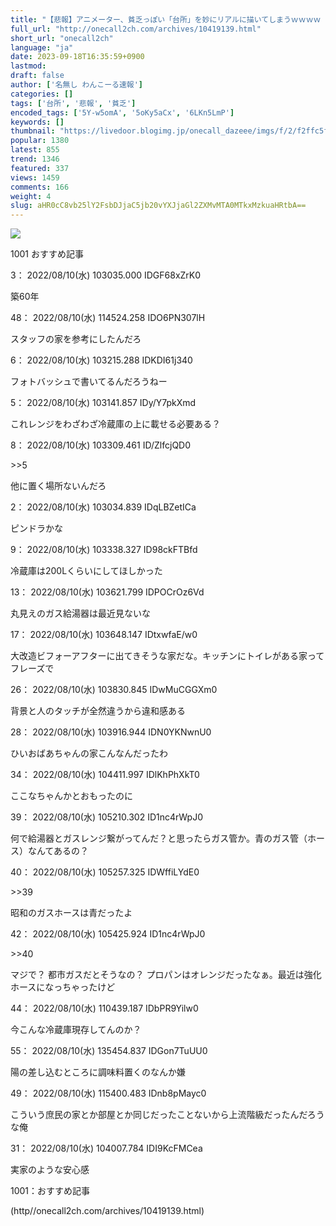 ```yaml
---
title: "【悲報】アニメーター、貧乏っぽい「台所」を妙にリアルに描いてしまうｗｗｗｗ "
full_url: "http://onecall2ch.com/archives/10419139.html"
short_url: "onecall2ch"
language: "ja"
date: 2023-09-18T16:35:59+0900
lastmod: 
draft: false
author: ['名無し わんこーる速報']
categories: []
tags: ['台所', '悲報', '貧乏']
encoded_tags: ['5Y-w5omA', '5oKy5aCx', '6LKn5LmP']
keywords: []
thumbnail: "https://livedoor.blogimg.jp/onecall_dazeee/imgs/f/2/f2ffc5f6-s.jpg"
popular: 1380
latest: 855
trend: 1346
featured: 337
views: 1459
comments: 166
weight: 4
slug: aHR0cC8vb25lY2FsbDJjaC5jb20vYXJjaGl2ZXMvMTA0MTkxMzkuaHRtbA==
---
```


![](https://livedoor.blogimg.jp/onecall_dazeee/imgs/f/2/f2ffc5f6-s.jpg)

<div> <p class='name2'> 1001 おすすめ記事</p> <p class='name2'>3： 2022/08/10(水) 103035.000 IDGF68xZrK0</p><p class='onecall'> 築60年 </p> <p class='name2'>48： 2022/08/10(水) 114524.258 IDO6PN307lH</p><p class='onecall'> スタッフの家を参考にしたんだろ </p> <p class='name2'>6： 2022/08/10(水) 103215.288 IDKDI61j340</p><p class='onecall'> フォトバッシュで書いてるんだろうねー </p> <p class='name2'>5： 2022/08/10(水) 103141.857 IDy/Y7pkXmd</p><p class='onecall'> これレンジをわざわざ冷蔵庫の上に載せる必要ある？ </p> <p class='name2'>8： 2022/08/10(水) 103309.461 ID/ZlfcjQD0</p><p class='onecall'> <p class='anchor'>>>5</p> 他に置く場所ないんだろ </p> <p class='name2'>2： 2022/08/10(水) 103034.839 IDqLBZetICa</p><p class='onecall'> ピンドラかな </p> <p class='name2'>9： 2022/08/10(水) 103338.327 ID98ckFTBfd</p><p class='onecall'> 冷蔵庫は200Lくらいにしてほしかった </p> <p class='name2'>13： 2022/08/10(水) 103621.799 IDPOCrOz6Vd</p><p class='onecall'> 丸見えのガス給湯器は最近見ないな </p> <p class='name2'>17： 2022/08/10(水) 103648.147 IDtxwfaE/w0</p><p class='onecall'> 大改造ビフォーアフターに出てきそうな家だな。キッチンにトイレがある家ってフレーズで </p> <p class='name2'>26： 2022/08/10(水) 103830.845 IDwMuCGGXm0</p><p class='onecall'> 背景と人のタッチが全然違うから違和感ある </p> <p class='name2'>28： 2022/08/10(水) 103916.944 IDN0YKNwnU0</p><p class='onecall'> ひいおばあちゃんの家こんなんだったわ </p> <p class='name2'>34： 2022/08/10(水) 104411.997 IDlKhPhXkT0</p><p class='onecall'> ここなちゃんかとおもったのに </p> <p class='name2'>39： 2022/08/10(水) 105210.302 ID1nc4rWpJ0</p><p class='onecall'> 何で給湯器とガスレンジ繋がってんだ？と思ったらガス管か。青のガス管（ホース）なんてあるの？ </p> <p class='name2'>40： 2022/08/10(水) 105257.325 IDWffiLYdE0</p><p class='onecall'> <p class='anchor'>>>39</p> 昭和のガスホースは青だったよ </p> <p class='name2'>42： 2022/08/10(水) 105425.924 ID1nc4rWpJ0</p><p class='onecall'> <p class='anchor'>>>40</p> マジで？ 都市ガスだとそうなの？ プロパンはオレンジだったなぁ。最近は強化ホースになっちゃったけど </p> <p class='name2'>44： 2022/08/10(水) 110439.187 IDbPR9Yilw0</p><p class='onecall'> 今こんな冷蔵庫現存してんのか？ </p> <p class='name2'>55： 2022/08/10(水) 135454.837 IDGon7TuUU0</p><p class='onecall'> 陽の差し込むところに調味料置くのなんか嫌 </p> <p class='name2'>49： 2022/08/10(水) 115400.483 IDnb8pMayc0</p><p class='onecall'> こういう庶民の家とか部屋とか同じだったことないから上流階級だったんだろうな俺 </p> <p class='name2'>31： 2022/08/10(水) 104007.784 IDI9KcFMCea</p><p class='onecall'> 実家のような安心感 </p> <p class='name2'>1001：おすすめ記事</p> </div>

(http//onecall2ch.com/archives/10419139.html)
